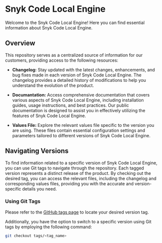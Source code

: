 # Snyk Code Local Engine

Welcome to the Snyk Code Local Engine!
Here you can find essential information about Snyk Code Local Engine.

## Overview

This repository serves as a centralized source of information for our customers, providing access to the following resources:

- **Changelog:** Stay updated with the latest changes, enhancements, and bug fixes made in each version of Snyk Code Local Engine. The changelog provides a detailed history of modifications to help you understand the evolution of the product.

- **Documantation:** Access comprehensive documentation that covers various aspects of Snyk Code Local Engine, including installation guides, usage instructions, and best practices. Our public documentation is designed to assist you in effectively utilizing the features of Snyk Code Local Engine.

- **Values File:** Explore the relevant values file specific to the version you are using. These files contain essential configuration settings and parameters tailored to different versions of Snyk Code Local Engine.

## Navigating Versions

To find information related to a specific version of Snyk Code Local Engine, you can use Git tags to navigate through the repository. Each tagged version represents a distinct release of the product. By checking out the desired tag, you can access the relevant files, including the changelog and corresponding values files, providing you with the accurate and version-specific details you need.

### Using Git Tags

Please refer to the [GitHub tags page](https://github.com/snyk/snyk-code-local-engine-public/tags) to locate your desired version tag.

Additionally, you have the option to switch to a specific version using Git tags by employing the following command:

```bash
git checkout tags/<tag_name>
```